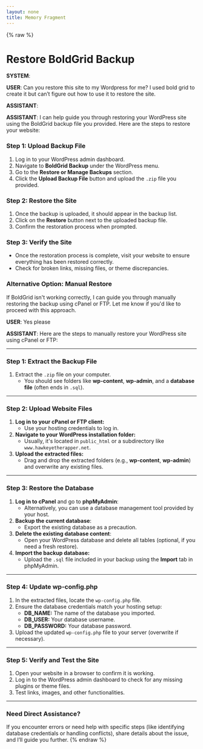 ```yaml
---
layout: none
title: Memory Fragment
---
```


{% raw %}
# Restore BoldGrid Backup

**SYSTEM**: 

**USER**: Can you restore this site to my Wordpress for me? I used bold grid to create it but can’t figure out how to use it to restore the site. 

**ASSISTANT**: 

**ASSISTANT**: I can help guide you through restoring your WordPress site using the BoldGrid backup file you provided. Here are the steps to restore your website:

### **Step 1: Upload Backup File**
1. Log in to your WordPress admin dashboard.
2. Navigate to **BoldGrid Backup** under the WordPress menu.
3. Go to the **Restore or Manage Backups** section.
4. Click the **Upload Backup File** button and upload the `.zip` file you provided.

### **Step 2: Restore the Site**
1. Once the backup is uploaded, it should appear in the backup list.
2. Click on the **Restore** button next to the uploaded backup file.
3. Confirm the restoration process when prompted.

### **Step 3: Verify the Site**
- Once the restoration process is complete, visit your website to ensure everything has been restored correctly.
- Check for broken links, missing files, or theme discrepancies.

### **Alternative Option: Manual Restore**
If BoldGrid isn't working correctly, I can guide you through manually restoring the backup using cPanel or FTP. Let me know if you'd like to proceed with this approach.

**USER**: Yes please

**ASSISTANT**: Here are the steps to manually restore your WordPress site using cPanel or FTP:

---

### **Step 1: Extract the Backup File**
1. Extract the `.zip` file on your computer.
   - You should see folders like **wp-content**, **wp-admin**, and a **database file** (often ends in `.sql`).

---

### **Step 2: Upload Website Files**
1. **Log in to your cPanel or FTP client:**
   - Use your hosting credentials to log in.
2. **Navigate to your WordPress installation folder:**
   - Usually, it's located in `public_html` or a subdirectory like `www.hawkeyetherapper.net`.
3. **Upload the extracted files:**
   - Drag and drop the extracted folders (e.g., **wp-content**, **wp-admin**) and overwrite any existing files.

---

### **Step 3: Restore the Database**
1. **Log in to cPanel** and go to **phpMyAdmin**:
   - Alternatively, you can use a database management tool provided by your host.
2. **Backup the current database**:
   - Export the existing database as a precaution.
3. **Delete the existing database content**:
   - Open your WordPress database and delete all tables (optional, if you need a fresh restore).
4. **Import the backup database:**
   - Upload the `.sql` file included in your backup using the **Import** tab in phpMyAdmin.

---

### **Step 4: Update wp-config.php**
1. In the extracted files, locate the `wp-config.php` file.
2. Ensure the database credentials match your hosting setup:
   - **DB_NAME:** The name of the database you imported.
   - **DB_USER:** Your database username.
   - **DB_PASSWORD:** Your database password.
3. Upload the updated `wp-config.php` file to your server (overwrite if necessary).

---

### **Step 5: Verify and Test the Site**
1. Open your website in a browser to confirm it is working.
2. Log in to the WordPress admin dashboard to check for any missing plugins or theme files.
3. Test links, images, and other functionalities.

---

### **Need Direct Assistance?**
If you encounter errors or need help with specific steps (like identifying database credentials or handling conflicts), share details about the issue, and I’ll guide you further.
{% endraw %}
